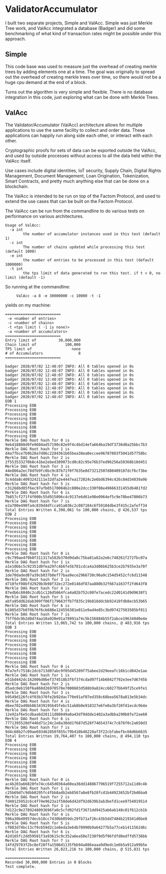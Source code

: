 # ValidatorAccumulator

I built two separate projects, Simple and ValAcc.  Simple was just Merkle Tree work, and ValAcc integrated
a database (Badger) and did some benchmarking of what kind of transaction rates might be possible under
this approach.

## Simple

This code base was used to measure just the overhead of creating merkle trees by adding elements one at
a time.  The goal was originally to spread out the overhead of creating merkle trees over time, so there
would not be a huge cpu demand at the end of a block.

Turns out the algorithm is very simple and flexible.  There is no database integration in this code, just exploring 
what can be done with Merkle Trees.

## ValAcc

The Validator/Accumulator (ValAcc) architecture allows for multiple applications to use the same facility
to collect and order data.  These applications can happily run along side each other, or interact
with each other.

Cryptographic proofs for sets of data can be exported outside the ValAcc, and used by outside processes
without access to all the data held within the ValAcc itself.

Use cases include digital identities, IoT security, Supply Chain, Digital Rights Management, Document Management,
Loan Origination, Tokenization, Smart Contracts, and pretty much anything else that can be done on a blockchain.

The ValAcc is intended to be run on top of the Factom Protocol, and used to extend the use cases that can be
built on the Factom Protocol.

The ValAcc can be run from the commandline to do various tests on performance on various architectures.
```
Usage of ValAcc:
  -a int
    	the number of accumulator instances used in this test (default 1)
  -c int
    	The number of chains updated while processing this test (default 1000)
  -e int
    	the number of entries to be processed in this test (default 1000000)
  -t int
    	the tps limit of data generated to run this test. if t < 0, no limit (default -1)
```

So running at the commandline:
```
     ValAcc -a 8 -e 30000000 -c 10000 -t -1
```     
yields on my machine: 
```
=========================
 -e <number of entries>
 -c <number of chains>
 -t <tps limit ( -1 is none)>
 -a <number of accumulators>
=========================
Entry limit of          30,000,000
Chain limit of             100,000
TPS limit of                  none
# of Accumulators                8
=========================

badger 2020/07/02 12:48:07 INFO: All 0 tables opened in 0s
badger 2020/07/02 12:48:07 INFO: All 0 tables opened in 0s
badger 2020/07/02 12:48:07 INFO: All 0 tables opened in 0s
badger 2020/07/02 12:48:07 INFO: All 0 tables opened in 0s
badger 2020/07/02 12:48:07 INFO: All 0 tables opened in 0s
badger 2020/07/02 12:48:07 INFO: All 0 tables opened in 0s
badger 2020/07/02 12:48:07 INFO: All 0 tables opened in 0s
badger 2020/07/02 12:48:07 INFO: All 0 tables opened in 0s
EOB 1
Processing EOB
Processing EOB
Processing EOB
Processing EOB
Processing EOB
Processing EOB
Processing EOB
Processing EOB
Merkle DAG Root hash for 0 is 9eb418888d9fe9604ad57190c82e9f4c4bd14efa664ba19df3736d0a25bbc7b3
Merkle DAG Root hash for 1 is d4a7fbce7b9b28a7d86c2284361b65bea38ea0eccee96787803f5041d57758bc
Merkle DAG Root hash for 2 is 2f553533270b8c41be2ebed389073cd0c82c95e76b37ed96256a50368b10d451
Merkle DAG Root hash for 3 is 44e866a2ec78dfb9fc0bc9c87b71f0f7635e8d73212507d80409187dcf6cf3be
Merkle DAG Root hash for 4 is 3c4dda8c4093242111e32dfa2e4447ea172024c2e6bd6394c426c84d34039a9b
Merkle DAG Root hash for 5 is c31268bd85f6ec97afb05170084b2c800e2dcc330f08e49666331455db481fd2
Merkle DAG Root hash for 6 is 7b857cf271f4f000c55d915096c4c9137e6d61e98e0964ef5c9e78be47806b73
Merkle DAG Root hash for 7 is e2a700e490fa4c839d4dfcca91a036c2c087104c6f59104dbe3f415c2afeff34
Total Entries Written 6,398,061 to 100,000 chains, @ 426,537 tps
EOB 2
Processing EOB
Processing EOB
Processing EOB
Processing EOB
Processing EOB
Processing EOB
Processing EOB
Processing EOB
Merkle DAG Root hash for 0 is c9c799ae4f9b0f311317a582b370d9da8c75ba81a82a2e6c748261f272fbc07a
Merkle DAG Root hash for 1 is a1e10bbc5c92351d0fea29fc4b6fe5b781cdca4a3d06b625b3ce2b7935e3a70f
Merkle DAG Root hash for 2 is 1de70daded87a39cb037b8ef77baa9ece2966730c96a9c154d5452cfc6d11548
Merkle DAG Root hash for 3 is d710fef08bfd2929b3b98f32ec272e0146df87aa880b32f667a1637f2fd643f8
Merkle DAG Root hash for 4 is 87edb6c8840c2cdb1c126d5664fca4a02b752c00fe7acedc22d0141d9d9638f1
Merkle DAG Root hash for 5 is abfa95dd62dab309ff06f179663ffb7f835c19b818ddcbb92410fdb8ecb53b65
Merkle DAG Root hash for 6 is b1085d37b070b76f6cb688e124556381e011e9ad4e85c3bd97427503505bf811
Merkle DAG Root hash for 7 is 75ff6dc9b2d0d74aa10a920e91a78991a74c5b156884b55f2abce196340d0e4e
Total Entries Written 13,065,742 to 100,000 chains, @ 483,916 tps
EOB 3
Processing EOB
Processing EOB
Processing EOB
Processing EOB
Processing EOB
Processing EOB
Processing EOB
Processing EOB
Merkle DAG Root hash for 0 is 97a7efc7518c2dcb713d07abc9f05d45209f75abee2d29eeafc16b1cd042e1ae
Merkle DAG Root hash for 1 is e51bd442dc162006d0bef374518b3f6f374cdad97f14b6042f792e3ee7d6745b
Merkle DAG Root hash for 2 is d5adc0eb150f6a860d26970570e7000603d588b9a824cc60277bb49f25ce9fe1
Merkle DAG Root hash for 3 is b9549d126fc4f03b370fe2b92dac770e91af07ed358c68bea5678a813e5b34dc
Merkle DAG Root hash for 4 is d6ee702a40bb863439195645febc51ab8b0e918327e6fe0a3bf20f41ecdc9b4e
Merkle DAG Root hash for 5 is 12e92af6e5cdbaa6d28111d88049a0a43df9ddde1402a3adbba290b8fe72ae60
Merkle DAG Root hash for 6 is 7771395520df446d71c24c2e8a30dd1f687d528f74654374c7c876f0c2a650d3
Merkle DAG Root hash for 7 is 9d4c68b2fc09ae693462850f855c79b410b46228af3f22cbfabefbc66d6b6635
Total Entries Written 19,764,407 to 100,000 chains, @ 494,110 tps
EOB 4
Processing EOB
Processing EOB
Processing EOB
Processing EOB
Processing EOB
Processing EOB
Processing EOB
Processing EOB
Merkle DAG Root hash for 0 is ac4b203a66820fe74cc645d0364a60ea36dd148867796519f7255712a11d8c4b
Merkle DAG Root hash for 1 is c25b69d7c9dbb0295fc4fbb8adb2eb8567a8e8fb28fcd1b44923652bf2bd6ba0
Merkle DAG Root hash for 2 is fd40125952c6c4f74e9623a1f58de6d42df92d639b3ab3befd1cee9754019514
Merkle DAG Root hash for 3 is 7d122c9e2789248093696fa0c5cfd92fd1f3671dd9425ab6ab148c01f612cb1b
Merkle DAG Root hash for 4 is 596a30b40957decb18cc7430bb059dc29fb71af26c43b5dd7484b219341d6be8
Merkle DAG Root hash for 5 is cf083d74bc13cf9c659d2c1e8eda3e64b70990b9a64277b5a77ceb1411562d6c
Merkle DAG Root hash for 6 is 42d165fc2dd59501f3a93615c9c352a6ea58e7238f9d5f96fdfd0edffd5736bb
Merkle DAG Root hash for 7 is 14fd29783f2bc8ef28ffa1506d1135fbb94a886eaaa9d9edc1e6b5a912a99b5e
Total Entries Written 26,823,216 to 100,000 chains, @ 515,831 tps

====================
Recorded 30,000,000 Entries in 0 Blocks
Test complete.
```
